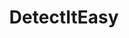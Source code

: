 ---
title: "DetectItEasy"
description: "Program for determining file types, compilers, and packers used in binary executables with support for multiple formats and platforms."
platforms: ["windows", "linux", "macos"]
categories: ["Rev", "Misc"]
tags: ["file-analysis", "binary-identification", "packer-detection", "compiler-detection", "file-signatures"]
github: "https://github.com/horsicq/Detect-It-Easy"
documentation: "https://github.com/horsicq/Detect-It-Easy/blob/master/README.md"
---